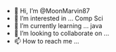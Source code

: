 - 👋 Hi, I’m @MoonMarvin87
- 👀 I’m interested in ... Comp Sci
- 🌱 I’m currently learning ... java
- 💞️ I’m looking to collaborate on ...
- 📫 How to reach me ...

<!---
MoonMarvin87/MoonMarvin87 is a ✨ special ✨ repository because its `README.md` (this file) appears on your GitHub profile.
You can click the Preview link to take a look at your changes.
--->
